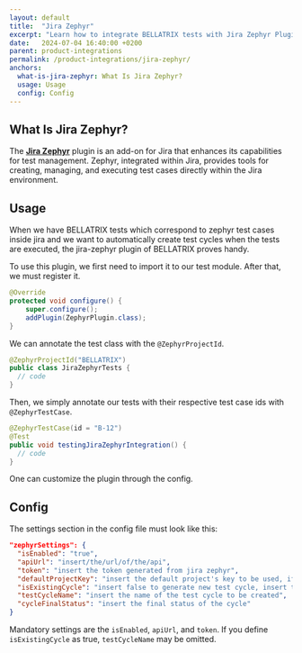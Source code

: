 ```yaml
---
layout: default
title:  "Jira Zephyr"
excerpt: "Learn how to integrate BELLATRIX tests with Jira Zephyr Plugin."
date:   2024-07-04 16:40:00 +0200
parent: product-integrations
permalink: /product-integrations/jira-zephyr/
anchors:
  what-is-jira-zephyr: What Is Jira Zephyr?
  usage: Usage
  config: Config
---
```

What Is Jira Zephyr?
------------------
The **[Jira Zephyr](https://smartbear.com/test-management/zephyr-squad/)** plugin is an add-on for Jira that enhances its capabilities for test management. Zephyr, integrated within Jira, provides tools for creating, managing, and executing test cases directly within the Jira environment.

Usage
------------------
When we have BELLATRIX tests which correspond to zephyr test cases inside jira and we want to automatically create test cycles when the tests are executed, the jira-zephyr plugin of BELLATRIX proves handy.

To use this plugin, we first need to import it to our test module. After that, we must register it.

```java
@Override
protected void configure() {
    super.configure();
    addPlugin(ZephyrPlugin.class);
}
```

We can annotate the test class with the ```@ZephyrProjectId```.

```java
@ZephyrProjectId("BELLATRIX")
public class JiraZephyrTests {
  // code
}
```

Then, we simply annotate our tests with their respective test case ids with ```@ZephyrTestCase```.

```java
@ZephyrTestCase(id = "B-12")
@Test
public void testingJiraZephyrIntegration() {
  // code
}
```

One can customize the plugin through the config.

Config
------------------
The settings section in the config file must look like this:
```JSON
"zephyrSettings": {
  "isEnabled": "true",
  "apiUrl": "insert/the/url/of/the/api",
  "token": "insert the token generated from jira zephyr",
  "defaultProjectKey": "insert the default project's key to be used, if not defined in the test class or test case",
  "isExistingCycle": "insert false to generate new test cycle, insert true and provide in the test class or test case the id of the existing test cycle",
  "testCycleName": "insert the name of the test cycle to be created",
  "cycleFinalStatus": "insert the final status of the cycle"
}
```

Mandatory settings are the ```isEnabled```, ```apiUrl```, and ```token```. If you define ```isExistingCycle``` as true, ```testCycleName``` may be omitted.